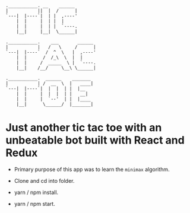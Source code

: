 ```
.___________. __    ______
|           ||  |  /      |
`---|  |----`|  | |  ,----'
    |  |     |  | |  |
    |  |     |  | |  `----.
    |__|     |__|  \______|

.___________.    ___       ______
|           |   /   \     /      |
`---|  |----`  /  ^  \   |  ,----'
    |  |      /  /_\  \  |  |
    |  |     /  _____  \ |  `----.
    |__|    /__/     \__\ \______|

.___________.  ______    _______
|           | /  __  \  |   ____|
`---|  |----`|  |  |  | |  |__
    |  |     |  |  |  | |   __|
    |  |     |  `--'  | |  |____
    |__|      \______/  |_______|

```

# Just another tic tac toe with an unbeatable bot built with React and Redux

- Primary purpose of this app was to learn the `minimax` algorithm.

- Clone and cd into folder.
- yarn / npm install.
- yarn / npm start.
